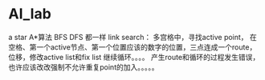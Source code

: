 # AI_lab
a star
A*算法
BFS
DFS
都一样
link search：
多宫格中，寻找active point， 在空格、第一个active节点、第一个位置应该的数字的位置，三点连成一个route，位移，修改active list和fix list
继续循环。。。。
产生route和循环的过程发生错误，也许应该改改强制不允许重复point的加入。。。。。
